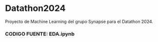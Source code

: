 # Datathon2024

Proyecto de Machine Learning del grupo Synapse para el Datathon 2024.

### CODIGO FUENTE: EDA.ipynb

